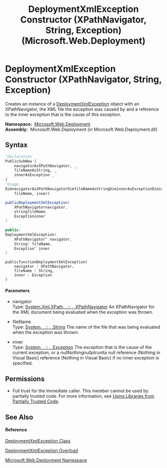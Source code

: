 ﻿---
title: DeploymentXmlException Constructor (XPathNavigator, String, Exception) (Microsoft.Web.Deployment)
TOCTitle: DeploymentXmlException Constructor (XPathNavigator, String, Exception)
ms:assetid: M:Microsoft.Web.Deployment.DeploymentXmlException.#ctor(System.Xml.XPath.XPathNavigator,System.String,System.Exception)
ms:mtpsurl: https://msdn.microsoft.com/en-us/library/microsoft.web.deployment.deploymentxmlexception.deploymentxmlexception(v=VS.90)
ms:contentKeyID: 20209197
ms.date: 05/02/2012
mtps_version: v=VS.90
dev_langs:
- vb
- csharp
- c++
- jscript
api_location:
- Microsoft.Web.Deployment.dll
api_name:
- Microsoft.Web.Deployment.DeploymentXmlException..ctor
api_type:
- Managed
topic_type:
- apiref
- kbSyntax
product_family_name: VS
ROBOTS: INDEX,FOLLOW
---

# DeploymentXmlException Constructor (XPathNavigator, String, Exception)

Creates an instance of a [DeploymentXmlException](deploymentxmlexception-class-microsoft-web-deployment.md) object with an XPathNavigator, the XML file the exception was caused by and a reference to the inner exception that is the cause of this exception.

**Namespace:**  [Microsoft.Web.Deployment](microsoft-web-deployment-namespace.md)  
**Assembly:**  Microsoft.Web.Deployment (in Microsoft.Web.Deployment.dll)

## Syntax

``` vb
'Declaration
PublicSubNew ( _
    navigatorAsXPathNavigator, _
    fileNameAsString, _
    innerAsException _
)
'Usage
DimnavigatorAsXPathNavigatorDimfileNameAsStringDiminnerAsExceptionDiminstanceAs NewDeploymentXmlException(navigator, _
    fileName, inner)
```

``` csharp
publicDeploymentXmlException(
    XPathNavigatornavigator,
    stringfileName,
    Exceptioninner
)
```

``` c++
public:
DeploymentXmlException(
    XPathNavigator^ navigator, 
    String^ fileName, 
    Exception^ inner
)
```

``` jscript
publicfunctionDeploymentXmlException(
    navigator : XPathNavigator, 
    fileName : String, 
    inner : Exception
)
```

#### Parameters

  - navigator  
    Type: [System.Xml.XPath. . :: . .XPathNavigator](https://msdn.microsoft.com/en-us/library/9x81sf5a\(v=vs.90\))  
    An XPathNavigator for the XML document being evaluated when the exception was thrown.  

<!-- end list -->

  - fileName  
    Type: [System. . :: . .String](https://msdn.microsoft.com/en-us/library/s1wwdcbf\(v=vs.90\))  
    The name of the file that was being evaluated when the exception was thrown.  

<!-- end list -->

  - inner  
    Type: [System. . :: . .Exception](https://msdn.microsoft.com/en-us/library/c18k6c59\(v=vs.90\))  
    The exception that is the cause of the current exception, or a nullNothingnullptrunita null reference (Nothing in Visual Basic) reference (Nothing in Visual Basic) if no inner exception is specified.  

## Permissions

  - Full trust for the immediate caller. This member cannot be used by partially trusted code. For more information, see [Using Libraries from Partially Trusted Code](https://msdn.microsoft.com/en-us/library/8skskf63\(v=vs.90\)).

## See Also

#### Reference

[DeploymentXmlException Class](deploymentxmlexception-class-microsoft-web-deployment.md)

[DeploymentXmlException Overload](deploymentxmlexception-constructor-microsoft-web-deployment.md)

[Microsoft.Web.Deployment Namespace](microsoft-web-deployment-namespace.md)

